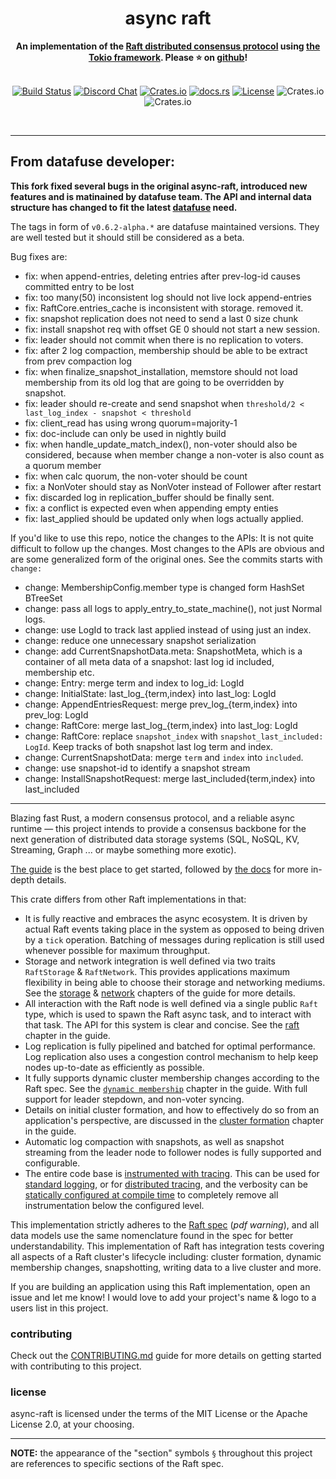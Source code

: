 <h1 align="center">async raft</h1>
<div align="center">
    <strong>
        An implementation of the <a href="https://raft.github.io/">Raft distributed consensus protocol</a> using <a href="https://tokio.rs/">the Tokio framework</a>. Please ⭐ on <a href="https://github.com/async-raft/async-raft">github</a>!
    </strong>
</div>
<br/>
<div align="center">

[![Build Status](https://github.com/async-raft/async-raft/workflows/ci/badge.svg?branch=master)](https://github.com/async-raft/async-raft/actions)
[![Discord Chat](https://img.shields.io/discord/845414467234693170?logo=discord&style=flat-square)](https://discord.gg/DYSDaBjwaA)
[![Crates.io](https://img.shields.io/crates/v/async-raft.svg)](https://crates.io/crates/async-raft)
[![docs.rs](https://docs.rs/async-raft/badge.svg)](https://docs.rs/async-raft)
[![License](https://img.shields.io/badge/license-MIT%2FApache--2.0-blue)](LICENSE)
![Crates.io](https://img.shields.io/crates/d/async-raft.svg)
![Crates.io](https://img.shields.io/crates/dv/async-raft.svg)

</div>
<br/>

---


## From datafuse developer:

**This fork fixed several bugs in the original async-raft, introduced new features
and is matinained by datafuse team. The API and internal data structure has changed
to fit the latest [datafuse](https://github.com/datafuselabs/datafuse) need.**

The tags in form of `v0.6.2-alpha.*` are datafuse maintained versions.
They are well tested but it should still be considered as a beta.

Bug fixes are:

- fix: when append-entries, deleting entries after prev-log-id causes committed entry to be lost
- fix: too many(50) inconsistent log should not live lock append-entries
- fix: RaftCore.entries_cache is inconsistent with storage. removed it.
- fix: snapshot replication does not need to send a last 0 size chunk
- fix: install snapshot req with offset GE 0 should not start a new session.
- fix: leader should not commit when there is no replication to voters.
- fix: after 2 log compaction, membership should be able to be extract from prev compaction log
- fix: when finalize_snapshot_installation, memstore should not load membership from its old log that are going to be overridden by snapshot.
- fix: leader should re-create and send snapshot when `threshold/2 < last_log_index - snapshot < threshold`
- fix: client_read has using wrong quorum=majority-1
- fix: doc-include can only be used in nightly build
- fix: when handle_update_match_index(), non-voter should also be considered, because when member change a non-voter is also count as a quorum member
- fix: when calc quorum, the non-voter should be count
- fix: a NonVoter should stay as NonVoter instead of Follower after restart
- fix: discarded log in replication_buffer should be finally sent.
- fix: a conflict is expected even when appending empty enties
- fix: last_applied should be updated only when logs actually applied.

If you'd like to use this repo, notice the changes to the APIs:
It is not quite difficult to follow up the changes.
Most changes to the APIs are obvious and are some generalized form of the original ones.
See the commits starts with `change:`

- change: MembershipConfig.member type is changed form HashSet BTreeSet
- change: pass all logs to apply_entry_to_state_machine(), not just Normal logs.
- change: use LogId to track last applied instead of using just an index.
- change: reduce one unnecessary snapshot serialization
- change: add CurrentSnapshotData.meta: SnapshotMeta, which is a container of all meta data of a snapshot: last log id included, membership etc.
- change: Entry: merge term and index to log_id: LogId
- change: InitialState: last_log_{term,index} into last_log: LogId
- change: AppendEntriesRequest: merge prev_log_{term,index} into prev_log: LogId
- change: RaftCore: merge last_log_{term,index} into last_log: LogId
- change: RaftCore: replace `snapshot_index` with `snapshot_last_included: LogId`. Keep tracks of both snapshot last log term and index.
- change: CurrentSnapshotData: merge `term` and `index` into `included`.
- change: use snapshot-id to identify a snapshot stream
- change: InstallSnapshotRequest: merge last_included{term,index} into last_included



---

Blazing fast Rust, a modern consensus protocol, and a reliable async runtime — this project intends to provide a consensus backbone for the next generation of distributed data storage systems (SQL, NoSQL, KV, Streaming, Graph ... or maybe something more exotic).

[The guide](https://async-raft.github.io/async-raft) is the best place to get started, followed by [the docs](https://docs.rs/async-raft/latest/async_raft/) for more in-depth details.

This crate differs from other Raft implementations in that:
- It is fully reactive and embraces the async ecosystem. It is driven by actual Raft events taking place in the system as opposed to being driven by a `tick` operation. Batching of messages during replication is still used whenever possible for maximum throughput.
- Storage and network integration is well defined via two traits `RaftStorage` & `RaftNetwork`. This provides applications maximum flexibility in being able to choose their storage and networking mediums. See the [storage](https://async-raft.github.io/async-raft/storage.html) & [network](https://async-raft.github.io/async-raft/network.html) chapters of the guide for more details.
- All interaction with the Raft node is well defined via a single public `Raft` type, which is used to spawn the Raft async task, and to interact with that task. The API for this system is clear and concise. See the [raft](https://async-raft.github.io/async-raft/raft.html) chapter in the guide.
- Log replication is fully pipelined and batched for optimal performance. Log replication also uses a congestion control mechanism to help keep nodes up-to-date as efficiently as possible.
- It fully supports dynamic cluster membership changes according to the Raft spec. See the [`dynamic membership`](https://async-raft.github.io/async-raft/dynamic-membership.html) chapter in the guide. With full support for leader stepdown, and non-voter syncing.
- Details on initial cluster formation, and how to effectively do so from an application's perspective, are discussed in the [cluster formation](https://async-raft.github.io/async-raft/cluster-formation.html) chapter in the guide.
- Automatic log compaction with snapshots, as well as snapshot streaming from the leader node to follower nodes is fully supported and configurable.
- The entire code base is [instrumented with tracing](https://docs.rs/tracing/). This can be used for [standard logging](https://docs.rs/tracing/latest/tracing/index.html#log-compatibility), or for [distributed tracing](https://docs.rs/tracing/latest/tracing/index.html#related-crates), and the verbosity can be [statically configured at compile time](https://docs.rs/tracing/latest/tracing/level_filters/index.html) to completely remove all instrumentation below the configured level.

This implementation strictly adheres to the [Raft spec](https://raft.github.io/raft.pdf) (*pdf warning*), and all data models use the same nomenclature found in the spec for better understandability. This implementation of Raft has integration tests covering all aspects of a Raft cluster's lifecycle including: cluster formation, dynamic membership changes, snapshotting, writing data to a live cluster and more.

If you are building an application using this Raft implementation, open an issue and let me know! I would love to add your project's name & logo to a users list in this project.

### contributing
Check out the [CONTRIBUTING.md](https://github.com/async-raft/async-raft/blob/master/CONTRIBUTING.md) guide for more details on getting started with contributing to this project.

### license
async-raft is licensed under the terms of the MIT License or the Apache License 2.0, at your choosing.

----

**NOTE:** the appearance of the "section" symbols `§` throughout this project are references to specific sections of the Raft spec.
